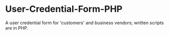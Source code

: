 # User-Credential-Form-PHP
A user credential form for 'customers' and business vendors; written scripts are in PHP.
